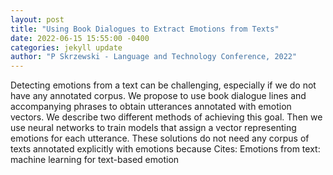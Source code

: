 ```yaml
--- 
layout: post 
title: "Using Book Dialogues to Extract Emotions from Texts" 
date: 2022-06-15 15:55:00 -0400 
categories: jekyll update 
author: "P Skrzewski - Language and Technology Conference, 2022" 
--- 
```

Detecting emotions from a text can be challenging, especially if we do not have any annotated corpus. We propose to use book dialogue lines and accompanying phrases to obtain utterances annotated with emotion vectors. We describe two different methods of achieving this goal. Then we use neural networks to train models that assign a vector representing emotions for each utterance. These solutions do not need any corpus of texts annotated explicitly with emotions because Cites: Emotions from text: machine learning for text-based emotion